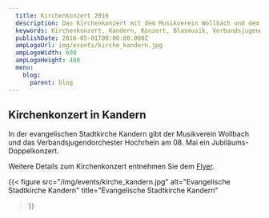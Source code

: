 ```yaml
---
  title: Kirchenkonzert 2016
  description: Das Kirchenkonzert mit dem Musikverein Wollbach und dem Verbandsjugendorchester Hochrhein in der ev. Kirche in Kandern.
  keywords: Kirchenkonzert, Kandern, Konzert, Blasmusik, Verbandsjugendorchester Hochrhein
  publishDate: 2016-05-01T00:00:00.000Z
  ampLogoUrl: img/events/kirche_kandern.jpg
  ampLogoWidth: 600
  ampLogoHeight: 480
  menu:
    blog:
      parent: blog
---
```


## Kirchenkonzert in Kandern
In der evangelischen Stadtkirche Kandern gibt der Musikverein Wollbach und
das Verbandsjugendorchester Hochrhein am 08. Mai ein Jubiläums-Doppelkonzert.

Weitere Details zum Kirchenkonzert entnehmen Sie dem [Flyer](/files/flyer/16_kirchenkonzert.pdf).

{{< figure src="/img/events/kirche_kandern.jpg"
           alt="Evangelische Stadtkirche Kandern"
           title="Evangelische Stadtkirche Kandern"
>}}
